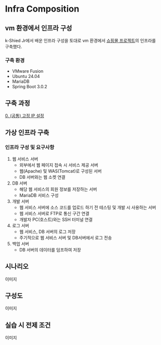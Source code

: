 # Infra Composition

## vm 환경에서 인프라 구성
k-Shied Jr에서 배운 인프라 구성을 토대로 vm 환경에서 [쇼핑몰 프로젝트](https://github.com/wlsdud0/java-spring-project-v2)의 인프라를 구축했다.

### 구축 환경
- VMware Fusion
- Ubuntu 24.04
- MariaDB
- Spring Boot 3.0.2

## 구축 과정
[0. (공통) 고정 IP 설정](./인프라-구성/0.%20(공통)고정IP설정.md)


## 가상 인프라 구축
### 인프라 구성 및 요구사항
1. 웹 서비스 서버 
   - 외부에서 웹 페이지 접속 시 서비스 제공 서버
   - 웹(Apache) 및 WAS(Tomcat)로 구성된 서버
   - DB 서버와는 웹 소켓 연결
2. DB 서버
   - 해당 웹 서비스의 회원 정보를 저장하는 서버
   - MariaDB 서비스 구성
3. 개발 서버
   - 웹 서비스 서버에 소스 코드를 업로드 하기 전 테스팅 및 개발 시 사용하는 서버
   - 웹 서비스 서버로 FTP로 통신 구간 연결
   - 개발자 PC(호스트)와는 SSH 터미널 연결
4. 로그 서버
   - 웹 서비스, DB 서버의 로그 저장
   - 주기적으로 웹 서비스 서버 및 DB서버에서 로그 전송
5. 백업 서버
   - DB 서버의 데이터를 덤프하여 저장


## 시나리오
이미지

## 구성도
이미지

## 실습 시 전제 조건
이미지